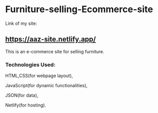 # Furniture-selling-Ecommerce-site

Link of my site:
## https://aaz-site.netlify.app/

This is an e-commerce site for selling furniture.

### Technologies Used:
HTML,CSS(for webpage layout),

JavaScript(for dynamic functionalities),

JSON(for data),

Netlify(for hosting).


